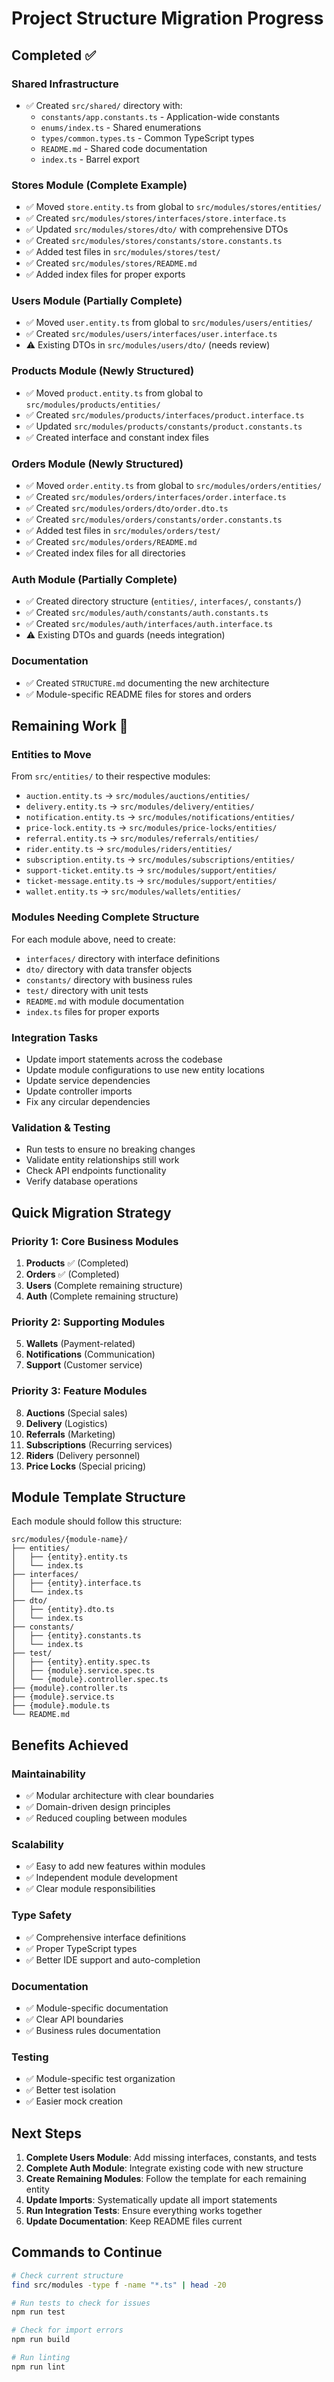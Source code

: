 # Project Structure Migration Progress

## Completed ✅

### Shared Infrastructure
- ✅ Created `src/shared/` directory with:
  - `constants/app.constants.ts` - Application-wide constants
  - `enums/index.ts` - Shared enumerations
  - `types/common.types.ts` - Common TypeScript types
  - `README.md` - Shared code documentation
  - `index.ts` - Barrel export

### Stores Module (Complete Example)
- ✅ Moved `store.entity.ts` from global to `src/modules/stores/entities/`
- ✅ Created `src/modules/stores/interfaces/store.interface.ts`
- ✅ Updated `src/modules/stores/dto/` with comprehensive DTOs
- ✅ Created `src/modules/stores/constants/store.constants.ts`
- ✅ Added test files in `src/modules/stores/test/`
- ✅ Created `src/modules/stores/README.md`
- ✅ Added index files for proper exports

### Users Module (Partially Complete)
- ✅ Moved `user.entity.ts` from global to `src/modules/users/entities/`
- ✅ Created `src/modules/users/interfaces/user.interface.ts`
- ⚠️ Existing DTOs in `src/modules/users/dto/` (needs review)

### Products Module (Newly Structured)
- ✅ Moved `product.entity.ts` from global to `src/modules/products/entities/`
- ✅ Created `src/modules/products/interfaces/product.interface.ts`
- ✅ Updated `src/modules/products/constants/product.constants.ts`
- ✅ Created interface and constant index files

### Orders Module (Newly Structured)
- ✅ Moved `order.entity.ts` from global to `src/modules/orders/entities/`
- ✅ Created `src/modules/orders/interfaces/order.interface.ts`
- ✅ Created `src/modules/orders/dto/order.dto.ts`
- ✅ Created `src/modules/orders/constants/order.constants.ts`
- ✅ Added test files in `src/modules/orders/test/`
- ✅ Created `src/modules/orders/README.md`
- ✅ Created index files for all directories

### Auth Module (Partially Complete)
- ✅ Created directory structure (`entities/`, `interfaces/`, `constants/`)
- ✅ Created `src/modules/auth/constants/auth.constants.ts`
- ✅ Created `src/modules/auth/interfaces/auth.interface.ts`
- ⚠️ Existing DTOs and guards (needs integration)

### Documentation
- ✅ Created `STRUCTURE.md` documenting the new architecture
- ✅ Module-specific README files for stores and orders

## Remaining Work 🔄

### Entities to Move
From `src/entities/` to their respective modules:
- `auction.entity.ts` → `src/modules/auctions/entities/`
- `delivery.entity.ts` → `src/modules/delivery/entities/`
- `notification.entity.ts` → `src/modules/notifications/entities/`
- `price-lock.entity.ts` → `src/modules/price-locks/entities/`
- `referral.entity.ts` → `src/modules/referrals/entities/`
- `rider.entity.ts` → `src/modules/riders/entities/`
- `subscription.entity.ts` → `src/modules/subscriptions/entities/`
- `support-ticket.entity.ts` → `src/modules/support/entities/`
- `ticket-message.entity.ts` → `src/modules/support/entities/`
- `wallet.entity.ts` → `src/modules/wallets/entities/`

### Modules Needing Complete Structure
For each module above, need to create:
- `interfaces/` directory with interface definitions
- `dto/` directory with data transfer objects
- `constants/` directory with business rules
- `test/` directory with unit tests
- `README.md` with module documentation
- `index.ts` files for proper exports

### Integration Tasks
- Update import statements across the codebase
- Update module configurations to use new entity locations
- Update service dependencies
- Update controller imports
- Fix any circular dependencies

### Validation & Testing
- Run tests to ensure no breaking changes
- Validate entity relationships still work
- Check API endpoints functionality
- Verify database operations

## Quick Migration Strategy

### Priority 1: Core Business Modules
1. **Products** ✅ (Completed)
2. **Orders** ✅ (Completed)
3. **Users** (Complete remaining structure)
4. **Auth** (Complete remaining structure)

### Priority 2: Supporting Modules
5. **Wallets** (Payment-related)
6. **Notifications** (Communication)
7. **Support** (Customer service)

### Priority 3: Feature Modules
8. **Auctions** (Special sales)
9. **Delivery** (Logistics)
10. **Referrals** (Marketing)
11. **Subscriptions** (Recurring services)
12. **Riders** (Delivery personnel)
13. **Price Locks** (Special pricing)

## Module Template Structure

Each module should follow this structure:
```
src/modules/{module-name}/
├── entities/
│   ├── {entity}.entity.ts
│   └── index.ts
├── interfaces/
│   ├── {entity}.interface.ts
│   └── index.ts
├── dto/
│   ├── {entity}.dto.ts
│   └── index.ts
├── constants/
│   ├── {entity}.constants.ts
│   └── index.ts
├── test/
│   ├── {entity}.entity.spec.ts
│   ├── {module}.service.spec.ts
│   └── {module}.controller.spec.ts
├── {module}.controller.ts
├── {module}.service.ts
├── {module}.module.ts
└── README.md
```

## Benefits Achieved

### Maintainability
- ✅ Modular architecture with clear boundaries
- ✅ Domain-driven design principles
- ✅ Reduced coupling between modules

### Scalability
- ✅ Easy to add new features within modules
- ✅ Independent module development
- ✅ Clear module responsibilities

### Type Safety
- ✅ Comprehensive interface definitions
- ✅ Proper TypeScript types
- ✅ Better IDE support and auto-completion

### Documentation
- ✅ Module-specific documentation
- ✅ Clear API boundaries
- ✅ Business rules documentation

### Testing
- ✅ Module-specific test organization
- ✅ Better test isolation
- ✅ Easier mock creation

## Next Steps

1. **Complete Users Module**: Add missing interfaces, constants, and tests
2. **Complete Auth Module**: Integrate existing code with new structure
3. **Create Remaining Modules**: Follow the template for each remaining entity
4. **Update Imports**: Systematically update all import statements
5. **Run Integration Tests**: Ensure everything works together
6. **Update Documentation**: Keep README files current

## Commands to Continue

```bash
# Check current structure
find src/modules -type f -name "*.ts" | head -20

# Run tests to check for issues
npm run test

# Check for import errors
npm run build

# Run linting
npm run lint
```
